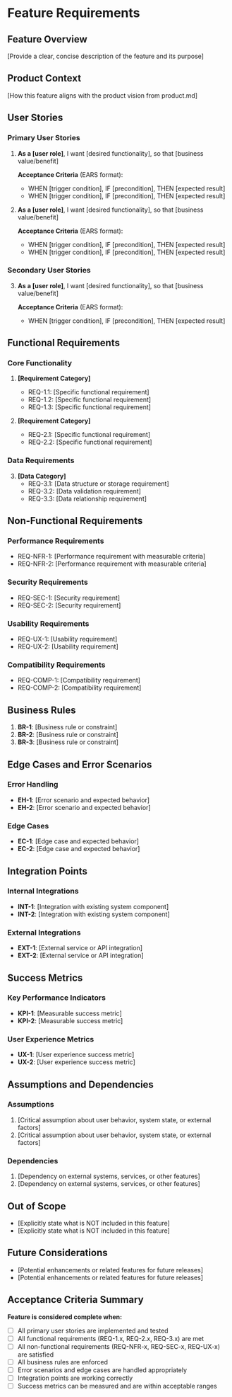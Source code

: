 # Feature Requirements

## Feature Overview

[Provide a clear, concise description of the feature and its purpose]

## Product Context

[How this feature aligns with the product vision from product.md]

## User Stories

### Primary User Stories

1. **As a [user role]**, I want [desired functionality], so that [business value/benefit]

   **Acceptance Criteria** (EARS format):
   - WHEN [trigger condition], IF [precondition], THEN [expected result]
   - WHEN [trigger condition], IF [precondition], THEN [expected result]

2. **As a [user role]**, I want [desired functionality], so that [business value/benefit]

   **Acceptance Criteria** (EARS format):
   - WHEN [trigger condition], IF [precondition], THEN [expected result]
   - WHEN [trigger condition], IF [precondition], THEN [expected result]

### Secondary User Stories

3. **As a [user role]**, I want [desired functionality], so that [business value/benefit]

   **Acceptance Criteria** (EARS format):
   - WHEN [trigger condition], IF [precondition], THEN [expected result]

## Functional Requirements

### Core Functionality

1. **[Requirement Category]**
   - REQ-1.1: [Specific functional requirement]
   - REQ-1.2: [Specific functional requirement]
   - REQ-1.3: [Specific functional requirement]

2. **[Requirement Category]**
   - REQ-2.1: [Specific functional requirement]
   - REQ-2.2: [Specific functional requirement]

### Data Requirements

3. **[Data Category]**
   - REQ-3.1: [Data structure or storage requirement]
   - REQ-3.2: [Data validation requirement]
   - REQ-3.3: [Data relationship requirement]

## Non-Functional Requirements

### Performance Requirements
- REQ-NFR-1: [Performance requirement with measurable criteria]
- REQ-NFR-2: [Performance requirement with measurable criteria]

### Security Requirements
- REQ-SEC-1: [Security requirement]
- REQ-SEC-2: [Security requirement]

### Usability Requirements
- REQ-UX-1: [Usability requirement]
- REQ-UX-2: [Usability requirement]

### Compatibility Requirements
- REQ-COMP-1: [Compatibility requirement]
- REQ-COMP-2: [Compatibility requirement]

## Business Rules

1. **BR-1**: [Business rule or constraint]
2. **BR-2**: [Business rule or constraint]
3. **BR-3**: [Business rule or constraint]

## Edge Cases and Error Scenarios

### Error Handling
- **EH-1**: [Error scenario and expected behavior]
- **EH-2**: [Error scenario and expected behavior]

### Edge Cases
- **EC-1**: [Edge case and expected behavior]
- **EC-2**: [Edge case and expected behavior]

## Integration Points

### Internal Integrations
- **INT-1**: [Integration with existing system component]
- **INT-2**: [Integration with existing system component]

### External Integrations
- **EXT-1**: [External service or API integration]
- **EXT-2**: [External service or API integration]

## Success Metrics

### Key Performance Indicators
- **KPI-1**: [Measurable success metric]
- **KPI-2**: [Measurable success metric]

### User Experience Metrics
- **UX-1**: [User experience success metric]
- **UX-2**: [User experience success metric]

## Assumptions and Dependencies

### Assumptions
1. [Critical assumption about user behavior, system state, or external factors]
2. [Critical assumption about user behavior, system state, or external factors]

### Dependencies
1. [Dependency on external systems, services, or other features]
2. [Dependency on external systems, services, or other features]

## Out of Scope

- [Explicitly state what is NOT included in this feature]
- [Explicitly state what is NOT included in this feature]

## Future Considerations

- [Potential enhancements or related features for future releases]
- [Potential enhancements or related features for future releases]

## Acceptance Criteria Summary

**Feature is considered complete when:**

- [ ] All primary user stories are implemented and tested
- [ ] All functional requirements (REQ-1.x, REQ-2.x, REQ-3.x) are met
- [ ] All non-functional requirements (REQ-NFR-x, REQ-SEC-x, REQ-UX-x) are satisfied
- [ ] All business rules are enforced
- [ ] Error scenarios and edge cases are handled appropriately
- [ ] Integration points are working correctly
- [ ] Success metrics can be measured and are within acceptable ranges